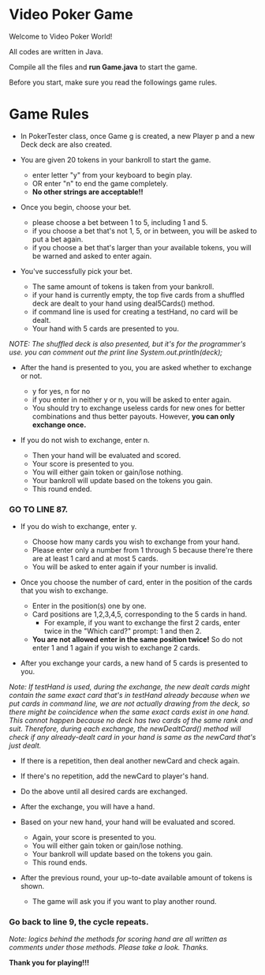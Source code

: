 # Video Poker Game #

Welcome to Video Poker World!

All codes are written in Java.

Compile all the files and **run Game.java** to start the game.

Before you start, make sure you read the followings game rules.

# Game Rules #

* In PokerTester class, once Game g is created,
 a new Player p and a new Deck deck are also created.

* You are given 20 tokens in your bankroll to start the game.
   * enter letter "y" from your keyboard to begin play.
   * OR enter "n" to end the game completely.
   * **No other strings are acceptable!!**

* Once you begin, choose your bet.
  * please choose a bet between 1 to 5, including 1 and 5.
  * if you choose a bet that's not 1, 5, or in between, you will be asked to put a bet again.
  * if you choose a bet that's larger than your available tokens, you will be warned and asked to enter again.

* You've successfully pick your bet.
  * The same amount of tokens is taken from your bankroll.
  * if your hand is currently empty, the top five cards from a shuffled deck are dealt to your hand using deal5Cards() method.
  * if command line is used for creating a testHand, no card will be dealt.
  * Your hand with 5 cards are presented to you.
  
*NOTE: The shuffled deck is also presented, but it's for the programmer's use.
       you can comment out the print line System.out.println(deck);*

* After the hand is presented to you, you are asked whether to exchange or not.
  * y for yes, n for no
  * if you enter in neither y or n, you will be asked to enter again.
  * You should try to exchange useless cards for new ones for better combinations and thus better payouts. However, **you can only exchange once.**

* If you do not wish to exchange, enter n.
  * Then your hand will be evaluated and scored.
  * Your score is presented to you.
  * You will either gain token or gain/lose nothing.
  * Your bankroll will update based on the tokens you gain.
  * This round ended.
 
 ### GO TO LINE 87. ###

* If you do wish to exchange, enter y.
  * Choose how many cards you wish to exchange from your hand.
  * Please enter only a number from 1 through 5 because there're there are at least 1 card and at most 5 cards.
  * You will be asked to enter again if your number is invalid.

* Once you choose the number of card, enter in the position of the cards that you wish to exchange.
  * Enter in the position(s) one by one.
  * Card positions are 1,2,3,4,5, corresponding to the 5 cards in hand.
     * For example, if you want to exchange the first 2 cards, enter twice in the "Which card?" prompt: 1 and then 2.
  * **You are not allowed enter in the same position twice!** So do not enter 1 and 1 again if you wish to exchange 2 cards.
 
* After you exchange your cards, a new hand of 5 cards is presented to you.

*Note: If testHand is used, during the exchange, the new dealt cards might contain the same exact card that's in testHand already because when we put cards in command line, we are not actually drawing from the deck, so there might be coincidence when the same exact cards exist in one hand. This cannot happen because no deck has two cards of the same rank and suit. Therefore, during each exchange, the newDealtCard() method will check if any already-dealt card in your hand is same as the newCard that's just dealt.* 
  * If there is a repetition, then deal another newCard and check again.
  * If there's no repetition, add the newCard to player's hand.
  
* Do the above until all desired cards are exchanged.
* After the exchange, you will have a hand.

* Based on your new hand, your hand will be evaluated and scored.
  * Again, your score is presented to you.
  * You will either gain token or gain/lose nothing.
  * Your bankroll will update based on the tokens you gain.
  * This round ends.


* After the previous round, your up-to-date available amount of tokens is shown.
  * The game will ask you if you want to play another round.

### Go back to line 9, the cycle repeats. ###

*Note: logics behind the methods for scoring hand
        are all written as comments under those methods.
        Please take a look. Thanks.*

**Thank you for playing!!!**

